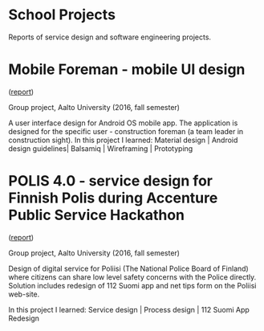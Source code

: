 # School Projects
Reports of service design and software engineering projects. 

# Mobile Foreman - mobile UI design 
([report](https://github.com/AnastasiaKarpenko/school_projects/blob/master/Mobile_Foreman_UI_design_Report.pdf))

Group project, Aalto University (2016, fall semester)

A user interface design for Android OS mobile app. The application is designed for the specific user - construction foreman (a team leader in construction sight).
In this project I learned: Material design | Android design guidelines| Balsamiq | Wireframing | Prototyping


# POLIS 4.0 - service design for Finnish Polis during Accenture Public Service Hackathon 
([report](https://github.com/AnastasiaKarpenko/school_projects/blob/master/Police4.0_report.pdf))

Group project, Aalto University (2016, fall semester)

Design of digital service for Poliisi (The National Police Board of Finland) where citizens can share low level safety concerns with the Police directly. Solution includes redesign of 112 Suomi app and net tips form on the Poliisi web-site.

In this project I learned: Service design | Process design | 112 Suomi App Redesign
